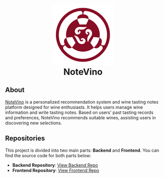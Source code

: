 <div align="center">
  <a href="https://notevino.com/" style="display:inline-block; text-decoration:none; color:inherit;">
    <img src="./notevino/nv-logo-300.png" alt="Logo" width="200px">
  </a>
  <h1 style="margin: 0; text-align:center;">NoteVino</h1>
</div>

## About
<a href="https://notevino.com">NoteVino</a> is a personalized recommendation system and wine tasting notes platform designed for wine enthusiasts. It helps users manage wine information and write tasting notes. Based on users' past tasting records and preferences, NoteVino recommends suitable wines, assisting users in discovering new selections.

## Repositories
This project is divided into two main parts: **Backend** and **Frontend**. You can find the source code for both parts below:

- **Backend Repository**: [View Backend Repo](https://github.com/rzh12/NoteVino-Backend)
- **Frontend Repository**: [View Frontend Repo](https://github.com/rzh12/NoteVino-Frontend)
